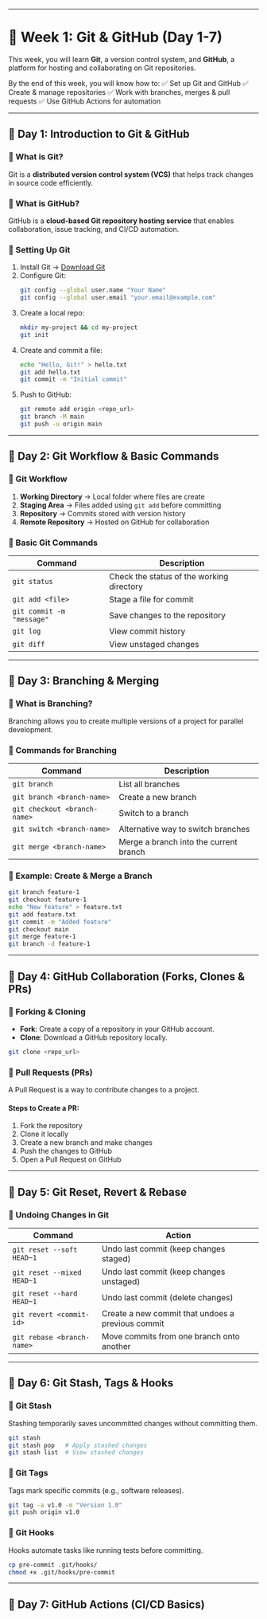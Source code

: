
---

# **📌 Week 1: Git & GitHub (Day 1-7)**
This week, you will learn **Git**, a version control system, and **GitHub**, a platform for hosting and collaborating on Git repositories.

By the end of this week, you will know how to:
✅ Set up Git and GitHub
✅ Create & manage repositories
✅ Work with branches, merges & pull requests
✅ Use GitHub Actions for automation

---

## **📅 Day 1: Introduction to Git & GitHub**

### **🔹 What is Git?**
Git is a **distributed version control system (VCS)** that helps track changes in source code efficiently.

### **🔹 What is GitHub?**
GitHub is a **cloud-based Git repository hosting service** that enables collaboration, issue tracking, and CI/CD automation.

### **🔹 Setting Up Git**
1. Install Git → [Download Git](https://git-scm.com/downloads)
2. Configure Git:
   ```bash
   git config --global user.name "Your Name"
   git config --global user.email "your.email@example.com"
   ```
3. Create a local repo:
   ```bash
   mkdir my-project && cd my-project
   git init
   ```
4. Create and commit a file:
   ```bash
   echo "Hello, Git!" > hello.txt
   git add hello.txt
   git commit -m "Initial commit"
   ```
5. Push to GitHub:
   ```bash
   git remote add origin <repo_url>
   git branch -M main
   git push -u origin main
   ```

---

## **📅 Day 2: Git Workflow & Basic Commands**

### **🔹 Git Workflow**
1. **Working Directory** → Local folder where files are create
2. **Staging Area** → Files added using `git add` before committing
3. **Repository** → Commits stored with version history
4. **Remote Repository** → Hosted on GitHub for collaboration

### **🔹 Basic Git Commands**
| Command | Description |
|---------|------------|
| `git status` | Check the status of the working directory |
| `git add <file>` | Stage a file for commit |
| `git commit -m "message"` | Save changes to the repository |
| `git log` | View commit history |
| `git diff` | View unstaged changes |

---

## **📅 Day 3: Branching & Merging**

### **🔹 What is Branching?**
Branching allows you to create multiple versions of a project for parallel development.

### **🔹 Commands for Branching**
| Command | Description |
|---------|------------|
| `git branch` | List all branches |
| `git branch <branch-name>` | Create a new branch |
| `git checkout <branch-name>` | Switch to a branch |
| `git switch <branch-name>` | Alternative way to switch branches |
| `git merge <branch-name>` | Merge a branch into the current branch |

### **🔹 Example: Create & Merge a Branch**
```bash
git branch feature-1
git checkout feature-1
echo "New feature" > feature.txt
git add feature.txt
git commit -m "Added feature"
git checkout main
git merge feature-1
git branch -d feature-1
```

---

## **📅 Day 4: GitHub Collaboration (Forks, Clones & PRs)**

### **🔹 Forking & Cloning**
- **Fork**: Create a copy of a repository in your GitHub account.
- **Clone**: Download a GitHub repository locally.

```bash
git clone <repo_url>
```

### **🔹 Pull Requests (PRs)**
A Pull Request is a way to contribute changes to a project.

#### **Steps to Create a PR:**
1. Fork the repository
2. Clone it locally
3. Create a new branch and make changes
4. Push the changes to GitHub
5. Open a Pull Request on GitHub

---

## **📅 Day 5: Git Reset, Revert & Rebase**

### **🔹 Undoing Changes in Git**
| Command | Action |
|---------|--------|
| `git reset --soft HEAD~1` | Undo last commit (keep changes staged) |
| `git reset --mixed HEAD~1` | Undo last commit (keep changes unstaged) |
| `git reset --hard HEAD~1` | Undo last commit (delete changes) |
| `git revert <commit-id>` | Create a new commit that undoes a previous commit |
| `git rebase <branch-name>` | Move commits from one branch onto another |

---

## **📅 Day 6: Git Stash, Tags & Hooks**

### **🔹 Git Stash**
Stashing temporarily saves uncommitted changes without committing them.

```bash
git stash
git stash pop   # Apply stashed changes
git stash list  # View stashed changes
```

### **🔹 Git Tags**
Tags mark specific commits (e.g., software releases).

```bash
git tag -a v1.0 -m "Version 1.0"
git push origin v1.0
```

### **🔹 Git Hooks**
Hooks automate tasks like running tests before committing.

```bash
cp pre-commit .git/hooks/
chmod +x .git/hooks/pre-commit
```

---

## **📅 Day 7: GitHub Actions (CI/CD Basics)**


